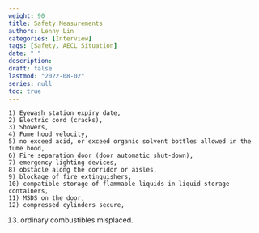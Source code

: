 ```yaml
---
weight: 90
title: Safety Measurements
authors: Lenny Lin
categories: [Interview]
tags: [Safety, AECL Situation]
date: " "
description: 
draft: false
lastmod: "2022-08-02"
series: null
toc: true
---
```



	1) Eyewash station expiry date,
	2) Electric cord (cracks),
	3) Showers,
	4) Fume hood velocity,
	5) no exceed acid, or exceed organic solvent bottles allowed in the fume hood, 
	6) Fire separation door (door automatic shut-down), 
	7) emergency lighting devices, 
	8) obstacle along the corridor or aisles, 
	9) blockage of fire extinguishers, 
	10) compatible storage of flammable liquids in liquid storage containers, 
	11) MSDS on the door, 
	12) compressed cylinders secure, 
  13) ordinary combustibles misplaced.

